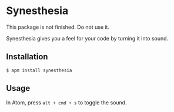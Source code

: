 # Synesthesia

This package is not finished. Do not use it.

Synesthesia gives you a feel for your code by turning it into sound.

## Installation

`$ apm install synesthesia`

## Usage
In Atom, press `alt + cmd + s` to toggle the sound.

